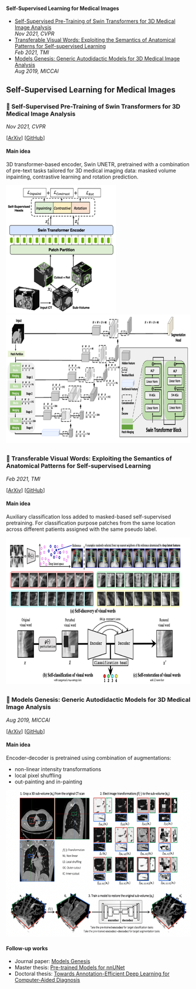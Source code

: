 #### Self-Supervised Learning for Medical Images
- [Self-Supervised Pre-Training of Swin Transformers for 3D Medical Image Analysis](#small_blue_diamond-self-supervised-pre-training-of-swin-transformers-for-3d-medical-image-analysis)    
_Nov 2021, CVPR_
- [Transferable Visual Words: Exploiting the Semantics of Anatomical Patterns for Self-supervised Learning](#small_blue_diamond-transferable-visual-words-exploiting-the-semantics-of-anatomical-patterns-for-self-supervised-learning)    
_Feb 2021, TMI_
- [Models Genesis: Generic Autodidactic Models for 3D Medical Image Analysis](#small_blue_diamond-models-genesis-generic-autodidactic-models-for-3d-medical-image-analysis)    
_Aug 2019, MICCAI_

## Self-Supervised Learning for Medical Images

### :small_blue_diamond: Self-Supervised Pre-Training of Swin Transformers for 3D Medical Image Analysis
_Nov 2021, CVPR_  

[[ArXiv](https://arxiv.org/abs/2111.14791)]
[[GitHub](https://github.com/Project-MONAI/research-contributions/tree/main/SwinUNETR)]

#### Main idea
3D transformer-based encoder, Swin UNETR, pretrained with a combination of pre-text tasks tailored for 3D medical imaging data: masked volume inpainting, contrastive learning and rotation prediction.

<p float="left">
  <img src="medical_self_supervised_learning_images/swin_framework.png" width="300" height="350" />
  <img src="medical_self_supervised_learning_images/swin_architecture.png" width="700" height="350" />
</p>

##

### :small_blue_diamond: Transferable Visual Words: Exploiting the Semantics of Anatomical Patterns for Self-supervised Learning
_Feb 2021, TMI_  

[[ArXiv](https://arxiv.org/abs/2102.10680)]
[[GitHub](https://github.com/fhaghighi/TransVW)]

#### Main idea
Auxiliary classification loss added to masked-based self-supervised pretraining. For classification purpose patches from the same location across different patients assigned with the same pseudo label.

<img src="medical_self_supervised_learning_images/transvw_framework.png" height="400" />

##

### :small_blue_diamond: Models Genesis: Generic Autodidactic Models for 3D Medical Image Analysis
_Aug 2019, MICCAI_  

[[ArXiv](https://arxiv.org/abs/1908.06912)]
[[GitHub](https://github.com/MrGiovanni/ModelsGenesis)]

#### Main idea
Encoder-decoder is pretrained using combination of augmentations:
- non-linear intensity transformations
- local pixel shuffling
- out-painting and in-painting  

<img src="medical_self_supervised_learning_images/models_genesis_framework.png" height="400" />

#### Follow-up works
- Journal paper: [Models Genesis](https://arxiv.org/abs/2004.07882)
- Master thesis: [Pre-trained Models for nnUNet](https://keep.lib.asu.edu/_flysystem/fedora/c7/Bajpai_asu_0010N_20597.pdf)
- Doctoral thesis: [Towards Annotation-Efficient Deep Learning for Computer-Aided Diagnosis](https://keep.lib.asu.edu/_flysystem/fedora/c7/Zhou_asu_0010E_21043.pdf)
